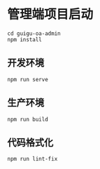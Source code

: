 # 管理端项目启动
```
cd guigu-oa-admin
npm install
```

## 开发环境
```
npm run serve
```

## 生产环境
```
npm run build
```

## 代码格式化
```
npm run lint-fix
```
